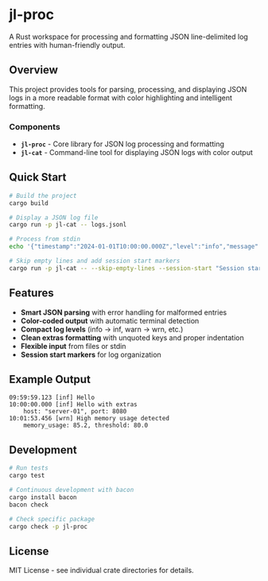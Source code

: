 # jl-proc

A Rust workspace for processing and formatting JSON line-delimited log entries with human-friendly output.

## Overview

This project provides tools for parsing, processing, and displaying JSON logs in a more readable format with color highlighting and intelligent formatting.

### Components

- **`jl-proc`** - Core library for JSON log processing and formatting
- **`jl-cat`** - Command-line tool for displaying JSON logs with color output

## Quick Start

```bash
# Build the project
cargo build

# Display a JSON log file
cargo run -p jl-cat -- logs.jsonl

# Process from stdin
echo '{"timestamp":"2024-01-01T10:00:00.000Z","level":"info","message":"Hello with extras", "host":"server-01", "port":8080}' | cargo run -p jl-cat -- -

# Skip empty lines and add session start markers
cargo run -p jl-cat -- --skip-empty-lines --session-start "Session started" logs.jsonl
```

## Features

- **Smart JSON parsing** with error handling for malformed entries
- **Color-coded output** with automatic terminal detection
- **Compact log levels** (info → inf, warn → wrn, etc.)
- **Clean extras formatting** with unquoted keys and proper indentation
- **Flexible input** from files or stdin
- **Session start markers** for log organization

## Example Output

```
09:59:59.123 [inf] Hello
10:00:00.000 [inf] Hello with extras
    host: "server-01", port: 8080
10:01:53.456 [wrn] High memory usage detected
    memory_usage: 85.2, threshold: 80.0
```

## Development

```bash
# Run tests
cargo test

# Continuous development with bacon
cargo install bacon
bacon check

# Check specific package
cargo check -p jl-proc
```

## License

MIT License - see individual crate directories for details.